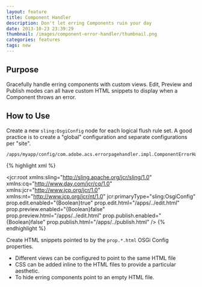 ```yaml
---
layout: feature
title: Component Handler
description: Don't let erring Components ruin your day
date: 2013-10-23 23:39:29
thumbnail: /images/component-error-handler/thumbnail.png
categories: features
tags: new
---
```


## Purpose

Gracefully handle erring components with custom views. Edit, Preview and Publish modes can all have custom HTML snippets to display when a Component throws an error.

## How to Use

Create a new `sling:OsgiConfig` node for each logical flush rule set. A good practice is to create a "global" configuration and separate configurations per "site".

    /apps/myapp/config/com.adobe.acs.errorpagehandler.impl.ComponentErrorHandlerImpl

{% highlight xml %}
<?xml version="1.0" encoding="UTF-8"?>
<jcr:root xmlns:sling="http://sling.apache.org/jcr/sling/1.0" xmlns:cq="http://www.day.com/jcr/cq/1.0"
    xmlns:jcr="http://www.jcp.org/jcr/1.0" xmlns:nt="http://www.jcp.org/jcr/nt/1.0"
    jcr:primaryType="sling:OsgiConfig"
    prop.edit.enabled="{Boolean}true"
    prop.edit.html="/apps/../edit.html"
    prop.preview.enabled="{Boolean}false"
    prop.preview.html="/apps/../edit.html"
    prop.publish.enabled="{Boolean}false"
    prop.publish.html="/apps/../publish.html"
	/>
{% endhighlight %}  


Create HTML snippets pointed to by the `prop.*.html` OSGi Config properties.

* Different views can be configured to point to the same HTML file
* CSS can be added inline to the HTML files to provide a particular aesthetic.
* To hide erring components point to an empty HTML file.


      
